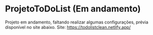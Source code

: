 # ProjetoToDoList (Em andamento)
 Projeto em andamento, faltando realizar algumas configurações, prévia disponível no site abaixo.
 Site: https://todolistclean.netlify.app/
 
